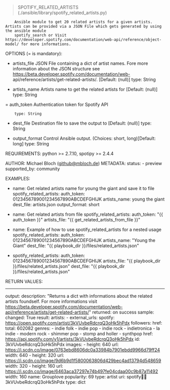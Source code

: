 > SPOTIFY_RELATED_ARTISTS    (./ansible/library/spotify_related_artists.py)

        Ansible module to get 20 related artists for a given artists. Artists can be provided via a JSON File which gets generated by using the ansible module
        spotify_search or Visit https://developer.spotify.com/documentation/web-api/reference/object-model/ for more informations.

OPTIONS (= is mandatory):

- artists_file
        JSON File containing a dict of artist names. Fore more information about the JSON structure see https://beta.developer.spotify.com/documentation/web-
        api/reference/artists/get-related-artists/.
        [Default: (null)]
        type: String

- artists_name
        Artists name to get the related artists for
        [Default: (null)]
        type: String

= auth_token
        Authentication token for Spotify API

        type: String

- dest_file
        Destination file to save the output to
        [Default: (null)]
        type: String

- output_format
        Control Ansible output.
        (Choices: short, long)[Default: long]
        type: String


REQUIREMENTS:  python >= 2.7.10, spotipy >= 2.4.4

AUTHOR: Michael Bloch (github@mbloch.de)
        METADATA:
          status:
          - preview
          supported_by: community


EXAMPLES:
- name: Get related artists name for young the giant and save it to file
  spotify_related_artists:
    auth_token: 0123456789001234567890ABCDEFGHIJK
    artists_name: young the giant
    dest_file: artists.json
    output_format: short

- name: Get related artists from file
  spotify_related_artists:
    auth_token: "{{ auth_token }}"
    artists_file: "{{ get_related_artists_from_file }}"

- name: Example of how to use spotify_related_artists for a nested usage
  spotify_related_artists:
    auth_token: 0123456789001234567890ABCDEFGHIJK
    artists_name: "Young the Giant"
    dest_file: "{{ playbook_dir }}/files/related_artists.json"

- spotify_related_artists:
    auth_token: 0123456789001234567890ABCDEFGHIJK
    artists_file: "{{ playbook_dir }}/files/related_artists.json"
    dest_file: "{{ playbook_dir }}/files/related_artists.json"

RETURN VALUES:


---
output:
  description: "Returns a dict with informations about the related artists foundself.
  For more informations visit https://beta.developer.spotify.com/documentation/web-api/reference/artists/get-related-artists/"
  returned: on success
  sample:
    changed: True
    result:
        artists:
            - external_urls:
                spotify: https://open.spotify.com/artist/3kVUvbeRdcrqQ3oHk5hPdx
              followers:
                href:
                total: 602082
              genres:
              - indie folk
              - indie pop
              - indie rock
              - indietronica
              - la indie
              - modern rock
              - shimmer pop
              - stomp and holler
              - synthpop
              href: https://api.spotify.com/v1/artists/3kVUvbeRdcrqQ3oHk5hPdx
              id: 3kVUvbeRdcrqQ3oHk5hPdx
              images:
              - height: 640
                url: https://i.scdn.co/image/0763ebd8606dc0a33984b7901ebdd9966d79ff24
                width: 640
              - height: 320
                url: https://i.scdn.co/image/9d6b9d1f5800063806d429bec4ad13794d548659
                width: 320
              - height: 160
                url: https://i.scdn.co/image/6463aca37297e74b497fe04cdaa00c9b87a11492
                width: 160
              name: Grouplove
              popularity: 69
              type: artist
              uri: spotify:artist:3kVUvbeRdcrqQ3oHk5hPdx
  type: dict

